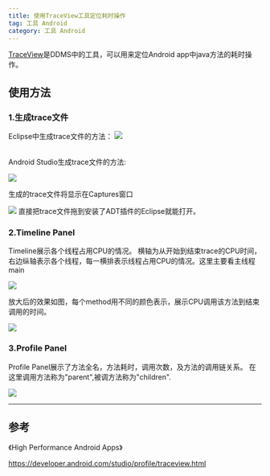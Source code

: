 ```yaml
---
title: 使用TraceView工具定位耗时操作
tag: 工具 Android
category: 工具 Android
---
```


[TraceView](https://developer.android.com/studio/profile/traceview.html)是DDMS中的工具，可以用来定位Android app中java方法的耗时操作。

## 使用方法
### 1.生成trace文件

Eclipse中生成trace文件的方法：
![](http://ww4.sinaimg.cn/mw690/8b331ee1gw1fb5lfcb484j20zg0pmtf7.jpg)

</br>
Android Studio生成trace文件的方法:

![](http://ww2.sinaimg.cn/large/8b331ee1gw1fb5lgu5dsmj21kw0fmgpk.jpg)

生成的trace文件将显示在Captures窗口

![](http://ww2.sinaimg.cn/large/8b331ee1gw1fb5lx8hffej20a707jmxe.jpg)
直接把trace文件拖到安装了ADT插件的Eclipse就能打开。

### 2.Timeline Panel
Timeline展示各个线程占用CPU的情况。
横轴为从开始到结束trace的CPU时间，右边纵轴表示各个线程，每一横排表示线程占用CPU的情况。这里主要看主线程main

![](http://ww1.sinaimg.cn/large/8b331ee1gw1fb5lrgshrqj21kw07jtbu.jpg)

放大后的效果如图，每个method用不同的颜色表示，展示CPU调用该方法到结束调用的时间。

![](http://ww1.sinaimg.cn/large/8b331ee1gw1fb5m32u3j6j21am0bcn0k.jpg)

### 3.Profile Panel
Profile Panel展示了方法全名，方法耗时，调用次数，及方法的调用链关系。
在这里调用方法称为"parent",被调方法称为"children".

![](http://ww3.sinaimg.cn/large/8b331ee1gw1fb5mewco9uj21kw0ngtsb.jpg)


---
## 参考
《High Performance Android Apps》

https://developer.android.com/studio/profile/traceview.html





